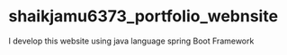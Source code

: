 # shaikjamu6373_portfolio_webnsite
I develop this website using java language spring Boot Framework
